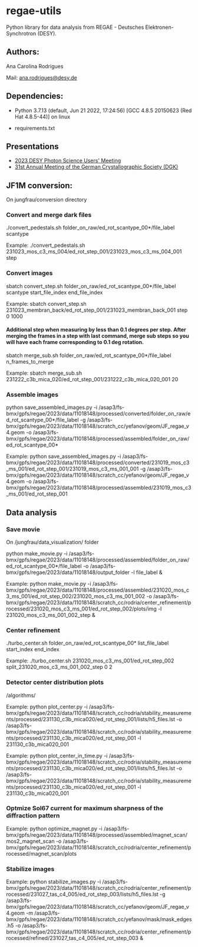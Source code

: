# regae-utils

Python library for data analysis from REGAE - Deutsches Elektronen-Synchrotron (DESY).

## Authors:

Ana Carolina Rodrigues

Mail: ana.rodrigues@desy.de

## Dependencies:

* Python 3.7.13 (default, Jun 21 2022, 17:24:56) 
[GCC 4.8.5 20150623 (Red Hat 4.8.5-44)] on linux

* requirements.txt

## Presentations
* [2023 DESY Photon Science Users' Meeting](https://docs.google.com/presentation/d/1S-YqJeze92365XabdoEd3j7OTx5JPxzq/edit?usp=share_link&ouid=114932358786595754679&rtpof=true&sd=true)
* [31st Annual Meeting of the German Crystallographic Society (DGK)](https://drive.google.com/file/d/1E2R4qOpr187P8h0Y6hYb5KgN8hUr4lbU/view?usp=share_link)

## JF1M conversion:

On jungfrau/conversion directory


### Convert and merge dark files

./convert_pedestals.sh folder_on_raw/ed_rot_scantype_00*/file_label scantype

Example:
./convert_pedestals.sh 231023_mos_c3_ms_004/ed_rot_step_001/231023_mos_c3_ms_004_001 step

### Convert images


sbatch convert_step.sh folder_on_raw/ed_rot_scantype_00*/file_label scantype start_file_index end_file_index

Example:
sbatch convert_step.sh 231023_membran_back/ed_rot_step_001/231023_membran_back_001 step 0 1000

#### Additional step when measuring by less than 0.1 degrees per step. After merging the frames in a step with last command, merge sub steps so you will have each frame corresponding to 0.1 deg rotation.

sbatch merge_sub.sh folder_on_raw/ed_rot_scantype_00*/file_label n_frames_to_merge

Example:
sbatch merge_sub.sh 231222_c3b_mica_020/ed_rot_step_001/231222_c3b_mica_020_001 20 
 

### Assemble images

python save_assembled_images.py -i /asap3/fs-bmx/gpfs/regae/2023/data/11018148/processed/converted/folder_on_raw/ed_rot_scantype_00*/file_label -g /asap3/fs-bmx/gpfs/regae/2023/data/11018148/scratch_cc/yefanov/geom/JF_regae_v4.geom -o /asap3/fs-bmx/gpfs/regae/2023/data/11018148/processed/assembled/folder_on_raw/ed_rot_scantype_00*

Example:
python save_assembled_images.py -i /asap3/fs-bmx/gpfs/regae/2023/data/11018148/processed/converted/231019_mos_c3_ms_001/ed_rot_step_001/231019_mos_c3_ms_001_001 -g /asap3/fs-bmx/gpfs/regae/2023/data/11018148/scratch_cc/yefanov/geom/JF_regae_v4.geom -o /asap3/fs-bmx/gpfs/regae/2023/data/11018148/processed/assembled/231019_mos_c3_ms_001/ed_rot_step_001 

## Data analysis

### Save movie
On /jungfrau/data_visualization/ folder

python make_movie.py -i /asap3/fs-bmx/gpfs/regae/2023/data/11018148/processed/assembled/folder_on_raw/ed_rot_scantype_00*/file_label -o /asap3/fs-bmx/gpfs/regae/2023/data/11018148/output_folder -l file_label &

Example:
python make_movie.py -i /asap3/fs-bmx/gpfs/regae/2023/data/11018148/processed/assembled/231020_mos_c3_ms_001/ed_rot_step_002/231020_mos_c3_ms_001_002 -o /asap3/fs-bmx/gpfs/regae/2023/data/11018148/scratch_cc/rodria/center_refinement/processed/231020_mos_c3_ms_001/ed_rot_step_002/plots/img -l 231020_mos_c3_ms_001_002_step &

### Center refinement

./turbo_center.sh folder_on_raw/ed_rot_scantype_00* list_file_label start_index end_index

Example:
./turbo_center.sh 231020_mos_c3_ms_001/ed_rot_step_002 split_231020_mos_c3_ms_001_002_step 0 2

### Detector center distribution plots

/algorithms/

Example:
python plot_center.py -i /asap3/fs-bmx/gpfs/regae/2023/data/11018148/scratch_cc/rodria/stability_measurements/processed/231130_c3b_mica020/ed_rot_step_001/lists/h5_files.lst -o /asap3/fs-bmx/gpfs/regae/2023/data/11018148/scratch_cc/rodria/stability_measurements/processed/231130_c3b_mica020/ed_rot_step_001 -l 231130_c3b_mica020_001


Example:
python plot_center_in_time.py -i /asap3/fs-bmx/gpfs/regae/2023/data/11018148/scratch_cc/rodria/stability_measurements/processed/231130_c3b_mica020/ed_rot_step_001/lists/h5_files.lst -o /asap3/fs-bmx/gpfs/regae/2023/data/11018148/scratch_cc/rodria/stability_measurements/processed/231130_c3b_mica020/ed_rot_step_001 -l 231130_c3b_mica020_001


### Optmize Sol67 current for maximum sharpness of the diffraction pattern

Example:
python optimize_magnet.py -i /asap3/fs-bmx/gpfs/regae/2023/data/11018148/processed/assembled/magnet_scan/mos2_magnet_scan -o /asap3/fs-bmx/gpfs/regae/2023/data/11018148/scratch_cc/rodria/center_refinement/processed/magnet_scan/plots

### Stabilize images

Example:
python stabilize_images.py -i /asap3/fs-bmx/gpfs/regae/2023/data/11018148/scratch_cc/rodria/center_refinement/processed/231027_tas_c4_005/ed_rot_step_003/lists/h5_files.lst -g  /asap3/fs-bmx/gpfs/regae/2023/data/11018148/scratch_cc/yefanov/geom/JF_regae_v4.geom -m /asap3/fs-bmx/gpfs/regae/2023/data/11018148/scratch_cc/yefanov/mask/mask_edges.h5 -o /asap3/fs-bmx/gpfs/regae/2023/data/11018148/scratch_cc/rodria/center_refinement/processed/refined/231027_tas_c4_005/ed_rot_step_003  &
